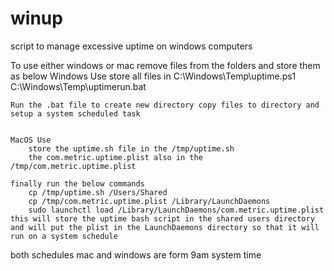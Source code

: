 # winup
script to manage excessive uptime on windows computers


To use either windows or mac remove files from the folders and store them as below 
    Windows Use 
    store all files in C:\Windows\Temp\uptime.ps1
                       C:\Windows\Temp\uptimerun.bat

    Run the .bat file to create new directory copy files to directory and setup a system scheduled task 


    MacOS Use 
        store the uptime.sh file in the /tmp/uptime.sh
        the com.metric.uptime.plist also in the /tmp/com.metric.uptime.plist

    finally run the below commands 
        cp /tmp/uptime.sh /Users/Shared
        cp /tmp/com.metric.uptime.plist /Library/LaunchDaemons
        sudo launchctl load /Library/LaunchDaemons/com.metric.uptime.plist
    this will store the uptime bash script in the shared users directory and will put the plist in the LaunchDaemons directory so that it will run on a system schedule
both schedules mac and windows are form 9am system time 
